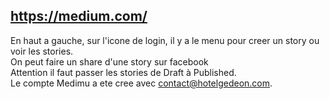 ## https://medium.com/

En haut a gauche, sur l'icone de login, il y a le menu pour creer un story ou voir les stories.  
On peut faire un share d'une story sur facebook  
Attention il faut passer les stories de Draft à Published.  
Le compte Medimu a ete cree avec contact@hotelgedeon.com.  
